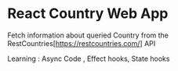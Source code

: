 # React Country Web App

Fetch information about queried Country from the RestCountries[https://restcountries.com/] API

Learning : Async Code , Effect hooks, State hooks